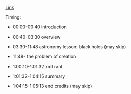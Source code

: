 [Link](https://www.safaribooksonline.com/videos/clean-code/9780134661742/9780134661742-CODE_E26)

Timing:

- 00:00-00:40 introduction
- 00:40-03:30 overview
- 03:30-11:48 astronomy lesson: black holes (may skip)
- 11:48- the problem of creation

- 1:00:10-1:01:32 xml rant
- 1:01:32-1:04:15 summary 
- 1:04:15-1:05:13 end credits (may skip)
